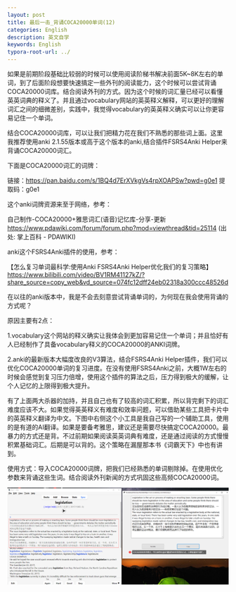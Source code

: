 ```yaml
---
layout: post
title: 最后一击_背诵COCA20000单词(12)
categories: English
description: 英文自学
keywords: English
typora-root-url: ../
---
```


如果是前期阶段基础比较弱的时候可以使用阅读阶梯书解决前面5K~8K左右的单词，到了后面阶段想要快速搞定一些外刊的阅读能力，这个时候可以尝试背诵COCA20000词库。结合阅读外刊的方式。因为这个时候的词汇量已经可以看懂英英词典的释义了。并且通过vocabulary网站的英英释义解释，可以更好的理解词汇之间的细微差别，实践中，我觉得vocabulary的英英释义确实可以让你更容易记住一个单词。

结合COCA20000词库，可以让我们把精力花在我们不熟悉的那些词上面。这里我推荐使用anki 2.1.55版本或高于这个版本的anki,结合插件FSRS4Anki  Helper来背诵COCA20000词汇。



下面是COCA20000词汇的词牌：

链接：https://pan.baidu.com/s/1BQ4d7ErXVkgVs4rpXOAPSw?pwd=g0e1 
提取码：g0e1 



这个anki词牌资源来至于网络，参考：

自己制作-COCA20000+雅思词汇(语音)记忆库-分享-更新
https://www.pdawiki.com/forum/forum.php?mod=viewthread&tid=25114
(出处: 掌上百科 - PDAWIKI)



anki这个FSRS4Anki插件的使用，参考：

【怎么复习单词最科学:使用Anki FSRS4Anki Helper优化我们的复习策略】 https://www.bilibili.com/video/BV1RM41127kZ/?share_source=copy_web&vd_source=074fc12dff24eb02318a300ccc48526d

在以往的anki版本中，我是不会去刻意尝试背诵单词的，为何现在我会使用背诵的方式呢？

原因主要有2点：

1.vocabulary这个网站的释义确实让我体会到更加容易记住一个单词；并且恰好有人已经制作了具备vocabulary释义的COCA20000的ANKI词牌。

2.anki的最新版本大幅度改良的V3算法，结合FSRS4Anki  Helper插件，我们可以优化COCA20000单词的复习进度。在没有使用FSRS4Anki之前，大概1W左右的时候会感觉到复习压力倍增，使用这个插件的算法之后，压力得到极大的缓解，让个人记忆的上限得到极大提升。

有了上面两大杀器的加持，并且自己也有了较高的词汇积累，所以背完剩下的词汇难度应该不大。如果觉得英英释义有难度和效率问题，可以借助某些工具把卡片中的英英释义翻译为中文。下图中右侧这个小工具是我自己写的一个辅助工具，使用的是有道的AI翻译。如果是要备考雅思，建议还是需要尽快搞定COCA20000。最暴力的方式还是背。不过前期如果阅读英英词典有难度，还是通过阅读的方式慢慢积累基础词汇。后期是可以背的。这个策略在漏屋那本书《词霸天下》中也有讲到。



使用方式：导入COCA20000词牌，把我们已经熟悉的单词剔除掉。在使用优化参数来背诵这些生词。结合阅读外刊新闻的方式巩固这些高频COCA20000词。



![image-33065](/images/posts/image-33065.png)



